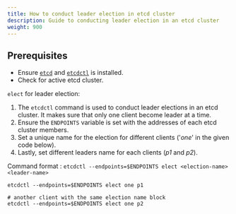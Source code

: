 ```yaml
---
title: How to conduct leader election in etcd cluster
description: Guide to conducting leader election in an etcd cluster
weight: 900
---
```


## Prerequisites

- Ensure [`etcd`](https://etcd.io/docs/v3.5/install/) and [`etcdctl`](https://etcd.io/docs/v3.5/install/) is installed.
- Check for active etcd cluster.

`elect` for leader election:

1. The `etcdctl` command is used to conduct leader elections in an etcd cluster. It makes sure that only one client become leader at a time.
2. Ensure the `ENDPOINTS` variable is set with the addresses of each etcd cluster members.
3. Set a unique name for the election for different clients ('<i>one</i>' in the given code below).
4. Lastly, set different leaders name for each clients (<i>p1</i> and <i>p2</i>).


  Command format :
   `etcdctl --endpoints=$ENDPOINTS elect <election-name> <leader-name>`



```shell
etcdctl --endpoints=$ENDPOINTS elect one p1

# another client with the same election name block
etcdctl --endpoints=$ENDPOINTS elect one p2
```
